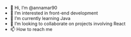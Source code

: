 - 👋 Hi, I’m @annamar90
- 👀 I’m interested in front-end development
- 🌱 I’m currently learning Java
- 💞️ I’m looking to collaborate on projects involving React
- 📫 How to reach me 

<!---
annamar90/annamar90 is a ✨ special ✨ repository because its `README.md` (this file) appears on your GitHub profile.
You can click the Preview link to take a look at your changes.
--->
